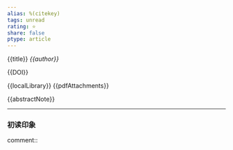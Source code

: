 ```yaml
---
alias: %(citekey)
tags: unread
rating: ⭐
share: false
ptype: article
---
```


{{title}}
<cite>{{author}}</cite>

{{DOI}}

{{localLibrary}}
{{pdfAttachments}}

{{abstractNote}}

***

### 初读印象

comment:: 


